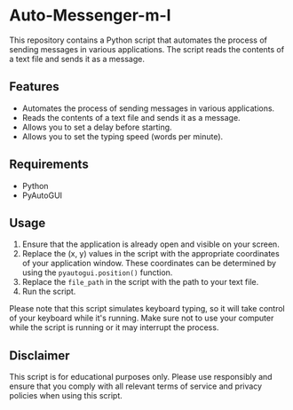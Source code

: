 # Auto-Messenger-m-I

This repository contains a Python script that automates the process of sending messages in various applications. The script reads the contents of a text file and sends it as a message.

## Features

- Automates the process of sending messages in various applications.
- Reads the contents of a text file and sends it as a message.
- Allows you to set a delay before starting.
- Allows you to set the typing speed (words per minute).

## Requirements

- Python
- PyAutoGUI

## Usage

1. Ensure that the application is already open and visible on your screen.
2. Replace the (x, y) values in the script with the appropriate coordinates of your application window. These coordinates can be determined by using the `pyautogui.position()` function.
3. Replace the `file_path` in the script with the path to your text file.
4. Run the script.

Please note that this script simulates keyboard typing, so it will take control of your keyboard while it's running. Make sure not to use your computer while the script is running or it may interrupt the process.

## Disclaimer

This script is for educational purposes only. Please use responsibly and ensure that you comply with all relevant terms of service and privacy policies when using this script.
